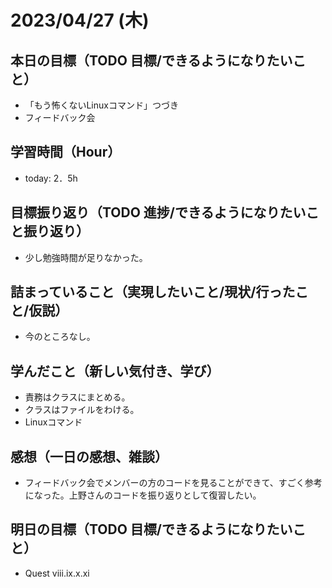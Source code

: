 # 2023/04/27 (木)

## 本日の目標（TODO 目標/できるようになりたいこと）

- 「もう怖くないLinuxコマンド」つづき
- フィードバック会

## 学習時間（Hour）

- today: 2．5h

## 目標振り返り（TODO 進捗/できるようになりたいこと振り返り）

- 少し勉強時間が足りなかった。

## 詰まっていること（実現したいこと/現状/行ったこと/仮説）

- 今のところなし。

## 学んだこと（新しい気付き、学び）

- 責務はクラスにまとめる。
- クラスはファイルをわける。
- Linuxコマンド

## 感想（一日の感想、雑談）

- フィードバック会でメンバーの方のコードを見ることができて、すごく参考になった。上野さんのコードを振り返りとして復習したい。

## 明日の目標（TODO 目標/できるようになりたいこと）

- Quest viii.ix.x.xi
